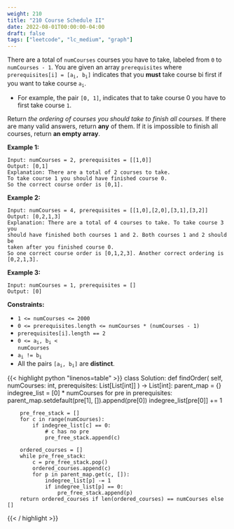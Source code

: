 ```yaml
---
weight: 210
title: "210 Course Schedule II"
date: 2022-08-01T00:00:00-04:00
draft: false
tags: ["leetcode", "lc_medium", "graph"]
---
```


There are a total of `numCourses` courses you have to take, labeled from `0` to `numCourses - 1`. You are given an array `prerequisites` where <code>prerequisites[i] = [a<sub>i</sub>, b<sub>i</sub>]</code> indicates that you **must** take course bi first if you want to take course <code>a<sub>i</sub></code>.

- For example, the pair `[0, 1]`, indicates that to take course 0 you have to first take course `1`.

Return _the ordering of courses you should take to finish all courses._ If there are many valid answers, return **any** of them. If it is impossible to finish all courses, return **an empty array**.

**Example 1:**
```
Input: numCourses = 2, prerequisites = [[1,0]]
Output: [0,1]
Explanation: There are a total of 2 courses to take. 
To take course 1 you should have finished course 0. 
So the correct course order is [0,1].
```
**Example 2:**
```
Input: numCourses = 4, prerequisites = [[1,0],[2,0],[3,1],[3,2]]
Output: [0,2,1,3]
Explanation: There are a total of 4 courses to take. To take course 3 you
should have finished both courses 1 and 2. Both courses 1 and 2 should be
taken after you finished course 0.
So one correct course order is [0,1,2,3]. Another correct ordering is [0,2,1,3].
```
**Example 3:**
```
Input: numCourses = 1, prerequisites = []
Output: [0]
```

**Constraints:**
- `1 <= numCourses <= 2000`
- `0 <= prerequisites.length <= numCourses * (numCourses - 1)`
- `prerequisites[i].length == 2`
- <code>0 <= a<sub>i</sub>, b<sub>i</sub> < numCourses</code>
- <code>a<sub>i</sub> != b<sub>i</sub></code>
- All the pairs <code>[a<sub>i</sub>, b<sub>i</sub>]</code> are **distinct**.

<div class="tabs"></div>
<div class="tab-content">
<div id="python" class="lang">
{{< highlight python "linenos=table" >}}
class Solution:
    def findOrder(
        self,
        numCourses: int,
        prerequisites: List[List[int]]
    ) -> List[int]:
        parent_map = {}
        indegree_list = [0] * numCourses
        for pre in prerequisites:
            parent_map.setdefault(pre[1], []).append(pre[0])
            indegree_list[pre[0]] += 1
        
        pre_free_stack = []
        for c in range(numCourses):
            if indegree_list[c] == 0:
                # c has no pre
                pre_free_stack.append(c)
                
        ordered_courses = []
        while pre_free_stack:
            c = pre_free_stack.pop()
            ordered_courses.append(c)
            for p in parent_map.get(c, []):
                indegree_list[p] -= 1
                if indegree_list[p] == 0:
                    pre_free_stack.append(p)
        return ordered_courses if len(ordered_courses) == numCourses else []
{{< / highlight >}}
</div>
</div>
